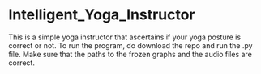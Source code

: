 # Intelligent_Yoga_Instructor
This is a simple yoga instructor that ascertains if your yoga posture is correct or not.
To run the program, do download the repo and run the .py file. Make sure that the paths to the frozen graphs and the audio files are correct.
